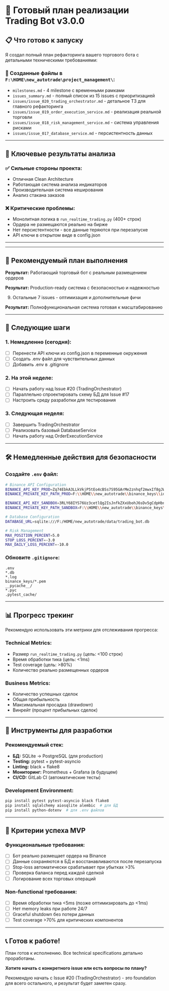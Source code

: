 # 🚀 Готовый план реализации Trading Bot v3.0.0

## 📋 Что готово к запуску

Я создал полный план рефакторинга вашего торгового бота с детальными техническими требованиями:

### 📁 Созданные файлы в `F:\HOME\new_autotrade\project_management\`:
- `milestones.md` - 4 milestone с временными рамками
- `issues_summary.md` - полный список из 15 issues с приоритизацией  
- `issues/issue_020_trading_orchestrator.md` - детальное ТЗ для главного рефакторинга
- `issues/issue_019_order_execution_service.md` - реализация реальной торговли
- `issues/issue_018_risk_management_service.md` - система управления рисками
- `issues/issue_017_database_service.md` - персистентность данных

---

## 🎯 Ключевые результаты анализа

### ✅ **Сильные стороны проекта:**
- Отличная Clean Architecture
- Работающая система анализа индикаторов  
- Производительная система кеширования
- Анализ стакана заказов

### ❌ **Критические проблемы:**
- Монолитная логика в `run_realtime_trading.py` (400+ строк)
- Ордера не размещаются реально на бирже
- Нет персистентности - все данные теряются при перезапуске
- API ключи в открытом виде в config.json

---




---

## 📅 Рекомендуемый план выполнения


**Результат:** Работающий торговый бот с реальным размещением ордеров


**Результат:** Production-ready система с безопасностью и надежностью

9. Остальные 7 issues - оптимизация и дополнительные фичи

**Результат:** Полнофункциональная система готовая к масштабированию

---

## 🔄 Следующие шаги

### 1. **Немедленно (сегодня):**
- [ ] Перенести API ключи из config.json в переменные окружения
- [ ] Создать .env файл для чувствительных данных
- [ ] Добавить .env в .gitignore

### 2. **На этой неделе:**
- [ ] Начать работу над Issue #20 (TradingOrchestrator)
- [ ] Параллельно спроектировать схему БД для Issue #17
- [ ] Настроить среду разработки для тестирования

### 3. **Следующая неделя:**
- [ ] Завершить TradingOrchestrator
- [ ] Реализовать базовый DatabaseService  
- [ ] Начать работу над OrderExecutionService

---

## 🛠️ Немедленные действия для безопасности

### Создайте `.env` файл:
```bash
# Binance API Configuration
BINANCE_API_KEY_PROD=Zq74EbkA3LLkVkjP5tEo4cBSs7S95GArMe2znhqf2mwxIf8gJWFbenLxo1PKMUXV
BINANCE_PRIVATE_KEY_PATH_PROD=F:\\HOME\\new_autotrade\\binance_keys\\id_ed25519.pem

BINANCE_API_KEY_SANDBOX=3RLY68IYS76Uz3cetlQg2IsJnfkZXxUbohJ6sDv5gCdpHbnJ5vzKcA2BdDmz3pNm  
BINANCE_PRIVATE_KEY_PATH_SANDBOX=F:\\HOME\\new_autotrade\\binance_keys\\test-prv-key.pem

# Database Configuration
DATABASE_URL=sqlite:///F:/HOME/new_autotrade/data/trading_bot.db

# Risk Management
MAX_POSITION_PERCENT=5.0
STOP_LOSS_PERCENT=-3.0
MAX_DAILY_LOSS_PERCENT=-10.0
```

### Обновите `.gitignore`:
```gitignore
.env
*.db
*.log
binance_keys/*.pem
__pycache__/
*.pyc
.pytest_cache/
```

---

## 📊 Прогресс трекинг

Рекомендую использовать эти метрики для отслеживания прогресса:

### **Technical Metrics:**
- Размер `run_realtime_trading.py` (цель: <100 строк)
- Время обработки тика (цель: <1ms)  
- Test coverage (цель: >80%)
- Количество реально размещенных ордеров

### **Business Metrics:**  
- Количество успешных сделок
- Общая прибыльность
- Максимальная просадка (drawdown)
- Винрейт (процент прибыльных сделок)

---

## 🔧 Инструменты для разработки

### **Рекомендуемый стек:**
- **БД:** SQLite → PostgreSQL (для production)
- **Testing:** pytest + pytest-asyncio
- **Linting:** black + flake8  
- **Мониторинг:** Prometheus + Grafana (в будущем)
- **CI/CD:** GitLab CI (автоматические тесты)

### **Development Environment:**
```bash
pip install pytest pytest-asyncio black flake8
pip install sqlalchemy aiosqlite alembic  # для БД
pip install python-dotenv  # для .env файлов
```

---

## 🎯 Критерии успеха MVP

### **Функциональные требования:**
- [ ] Бот реально размещает ордера на Binance
- [ ] Данные сохраняются в БД и восстанавливаются после перезапуска
- [ ] Stop-loss автоматически срабатывает при убытках >3%
- [ ] Проверка баланса перед каждой сделкой
- [ ] Логирование всех торговых операций

### **Non-functional требования:**
- [ ] Время обработки тика <5ms (позже оптимизировать до <1ms)
- [ ] Нет memory leaks при работе 24/7
- [ ] Graceful shutdown без потери данных
- [ ] Test coverage >70% для критических компонентов

---

## 📞 Готов к работе!

План готов к исполнению. Все technical specifications детально проработаны. 

**Хотите начать с конкретного issue или есть вопросы по плану?**

Рекомендую начать с Issue #20 (TradingOrchestrator) - это foundation для всего остального, и результат будет заметен сразу.
